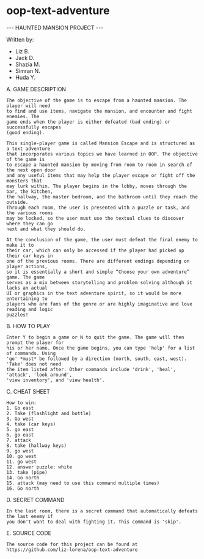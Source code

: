 ﻿# oop-text-adventure
--- HAUNTED MANSION PROJECT ---

Written by:

 * Liz B.
 * Jack D.
 * Shazia M.
 * Simran N.
 * Huda Y.
 
A. GAME DESCRIPTION
 
	The objective of the game is to escape from a haunted mansion. The player will need 
	to find and use items, navigate the mansion, and encounter and fight enemies. The 
	game ends when the player is either defeated (bad ending) or successfully escapes 
	(good ending).
 	
 	This single-player game is called Mansion Escape and is structured as a text adventure 
 	that incorporates various topics we have learned in OOP. The objective of the game is 
 	to escape a haunted mansion by moving from room to room in search of the next open door 
 	and any useful items that may help the player escape or fight off the monsters that 
 	may lurk within. The player begins in the lobby, moves through the bar, the kitchen, 
 	the hallway, the master bedroom, and the bathroom until they reach the outside. 
	Through each room, the user is presented with a puzzle or task, and the various rooms 
	may be locked, so the user must use the textual clues to discover where they can go 
	next and what they should do.
 	
 	At the conclusion of the game, the user must defeat the final enemy to make it to 
 	their car, which can only be accessed if the player had picked up their car keys in 
 	one of the previous rooms. There are different endings depending on player actions, 
 	so it is essentially a short and simple “Choose your own adventure” game. The game 
	serves as a mix between storytelling and problem solving although it lacks an actual 
	UI or graphics in the text adventure spirit, so it would be more entertaining to 
	players who are fans of the genre or are highly imaginative and love reading and logic
	puzzles!
 	
B. HOW TO PLAY

	Enter Y to begin a game or N to quit the game. The game will then prompt the player for 
	his or her name. Once the game begins, you can type 'help' for a list of commands. Using
	'go' *must* be followed by a direction (north, south, east, west). 'Take' does not need 
	the item listed after. Other commands include 'drink', 'heal', 'attack', 'look around',
	'view inventory', and 'view health'.
	
C. CHEAT SHEET

	How to win:
	1. Go east
	2. Take (flashlight and bottle)
	3. Go west
	4. take (car keys)
	5. go east
	6. go east
	7. attack
	8. take (hallway keys)
	9. go west
	10. go west
	11. go west
	12. answer puzzle: white
	13. take (pipe)
	14. Go north
	15. attack (may need to use this command multiple times)
	16. Go north
	
D. SECRET COMMAND	

	In the last room, there is a secret command that automatically defeats the last enemy if 
	you don't want to deal with fighting it. This command is 'skip'.

E. SOURCE CODE
	
	The source code for this project can be found at https://github.com/liz-lorena/oop-text-adventure

